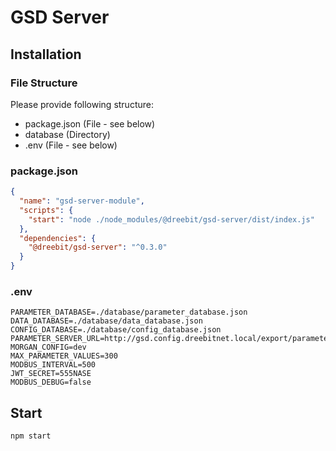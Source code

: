 # GSD Server

## Installation

### File Structure

Please provide following structure:

* package.json (File - see below)
* database (Directory)
* .env (File - see below)

### package.json

````json
{
  "name": "gsd-server-module",
  "scripts": {
    "start": "node ./node_modules/@dreebit/gsd-server/dist/index.js"
  },
  "dependencies": {
    "@dreebit/gsd-server": "^0.3.0"
  }
}

````

### .env
```
PARAMETER_DATABASE=./database/parameter_database.json
DATA_DATABASE=./database/data_database.json
CONFIG_DATABASE=./database/config_database.json
PARAMETER_SERVER_URL=http://gsd.config.dreebitnet.local/export/parameter
MORGAN_CONFIG=dev
MAX_PARAMETER_VALUES=300
MODBUS_INTERVAL=500
JWT_SECRET=555NASE
MODBUS_DEBUG=false

```

## Start

```
npm start
```